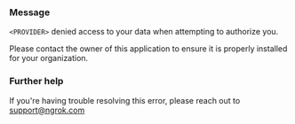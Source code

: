 
### Message
<code>&lt;PROVIDER&gt;</code> denied access to your data when attempting to authorize you.

Please contact the owner of this application to ensure it is properly installed for your organization.

### Further help
If you're having trouble resolving this error, please reach out to [support@ngrok.com](mailto:support@ngrok.com?subject=Help%20with%20ERR_NGROK_3116)


